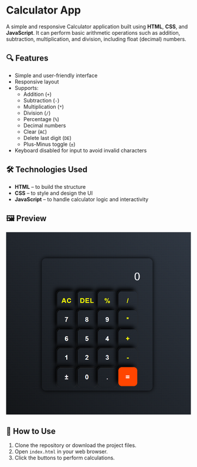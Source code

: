 
# Calculator App

A simple and responsive Calculator application built using **HTML**, **CSS**, and **JavaScript**. It can perform basic arithmetic operations such as addition, subtraction, multiplication, and division, including float (decimal) numbers.

## 🔍 Features

- Simple and user-friendly interface
- Responsive layout
- Supports:
  - Addition (`+`)
  - Subtraction (`-`)
  - Multiplication (`*`)
  - Division (`/`)
  - Percentage (`%`)
  - Decimal numbers
  - Clear (`AC`)
  - Delete last digit (`DE`)
  - Plus-Minus toggle (`±`)
- Keyboard disabled for input to avoid invalid characters

## 🛠️ Technologies Used

- **HTML** – to build the structure
- **CSS** – to style and design the UI
- **JavaScript** – to handle calculator logic and interactivity

## 🖼️ Preview
![Preview](Preview.png)
 

## 🚀 How to Use

1. Clone the repository or download the project files.
2. Open `index.html` in your web browser.
3. Click the buttons to perform calculations.


